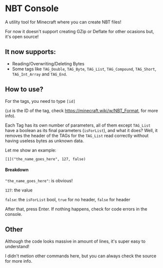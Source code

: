 # NBT Console
A utility tool for Minecraft where you can create NBT files!

For now it doesn't support creating GZip or Deflate for other ocasions but, it's open source!

## It now supports:

- Reading/Overwriting/Deleting Bytes
- Some tags like `TAG_Double`, `TAG_Byte`, `TAG_List`, `TAG_Compound`, `TAG_Short`, `TAG_Int_Array` and `TAG_End`.

## How to use?

For the tags, you need to type `[id]`

(`id` is the ID of the tag, check https://minecraft.wiki/w/NBT_Format, for more info).

Each Tag has its own number of parameters, all of them except `TAG_List` have a boolean as its final parameters (`isForList`), and what it does? Well, it removes the header of the TAGs for the `TAG_List` read correctly without having useless bytes as unknown data.

Let me show an example:

`[1]("the_name_goes_here", 127, false)`

#### Breakdown

`"the_name_goes_here"`: is obvious!

`127`: the value

`false`: the `isForList` bool, `true` for no header, `false` for header

After that, press Enter. If nothing happens, check for code errors in the console.

## Other

Although the code looks massive in amount of lines, it's super easy to understand!

I didn't metion other commands here, but you can always check the source for more info.
